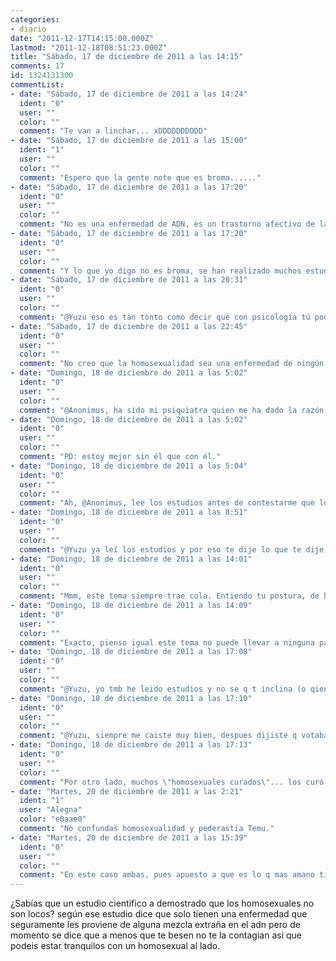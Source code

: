 ```yaml
---
categories:
- diario
date: "2011-12-17T14:15:00.000Z"
lastmod: "2011-12-18T08:51:23.000Z"
title: "Sábado, 17 de diciembre de 2011 a las 14:15"
comments: 17
id: 1324131300
commentList:
- date: "Sábado, 17 de diciembre de 2011 a las 14:24"
  ident: "0"
  user: ""
  color: ""
  comment: "Te van a linchar... xDDDDDDDDDD"
- date: "Sábado, 17 de diciembre de 2011 a las 15:00"
  ident: "1"
  user: ""
  color: ""
  comment: "Espero que la gente note que es broma......"
- date: "Sábado, 17 de diciembre de 2011 a las 17:20"
  ident: "0"
  user: ""
  color: ""
  comment: "No es una enfermedad de ADN, es un trastorno afectivo de la infancia."
- date: "Sábado, 17 de diciembre de 2011 a las 17:20"
  ident: "0"
  user: ""
  color: ""
  comment: "Y lo que yo digo no es broma, se han realizado muchos estudios y tiene cura psicológica."
- date: "Sábado, 17 de diciembre de 2011 a las 20:31"
  ident: "0"
  user: ""
  color: ""
  comment: "@Yuzu eso es tan tonto como decir que con psicología tú podrías dejar de amar a tu novio, piénsalo y me dices si crees que lo tuyo con tu novio tiene cura psicológica."
- date: "Sábado, 17 de diciembre de 2011 a las 22:45"
  ident: "0"
  user: ""
  color: ""
  comment: "No creo que la homosexualidad sea una enfermedad de ningún tipo."
- date: "Domingo, 18 de diciembre de 2011 a las 5:02"
  ident: "0"
  user: ""
  color: ""
  comment: "@Anonimus, ha sido mi psiquiatra quien me ha dado la razón para cortar con mi novio a pesar de quererle, porque no me conviene para mi salud mental. No sólo lo he pensado, sino que lo he llevado a cabo. Ahora contéstame de nuevo :("
- date: "Domingo, 18 de diciembre de 2011 a las 5:02"
  ident: "0"
  user: ""
  color: ""
  comment: "PD: estoy mejor sin él que con él."
- date: "Domingo, 18 de diciembre de 2011 a las 5:04"
  ident: "0"
  user: ""
  color: ""
  comment: "Ah, @Anonimus, lee los estudios antes de contestarme que lo que digo es absurdo, ¿ok? Gracias."
- date: "Domingo, 18 de diciembre de 2011 a las 8:51"
  ident: "0"
  user: ""
  color: ""
  comment: "@Yuzu ya leí los estudios y por eso te dije lo que te dije, no se si de verdad has dejado o no a tu novio por lo que te dijo tu psiquiatra o me estas vacilando, pero en cualquier caso no se puede dejar de amar a ciertas personas solo por psicologia, porque entonces tú y yo o cualquier otro hetero podría dejar de serlo con psicología, esos psicologos que dicen poder curar la homosexualidad son por ejemplo 20 contra 3000."
- date: "Domingo, 18 de diciembre de 2011 a las 14:01"
  ident: "0"
  user: ""
  color: ""
  comment: "Mmm, este tema siempre trae cola. Entiendo tu postura, de hecho es lo que pensaba yo antes. No quiero remover algo que no lleva a ninguna parte, son opiniones diferentes y ya está.  \n  \nDe todos modos, sea como sea, la homosexualidad lleva existiendo de siempre, hasta se dan casos en animales, y es algo que se debe ver natural, sin complejos. Tenga \"cura\" o no, si al homosexual le gusta su inclinación y no se siente mal por ello, perfecto. Es como si yo tengo un ojo de cada color, veo perfectamente, pero queda raro, y me dicen que puedo operarme para que ambos sean iguales. ¿Para qué ir al quirófano si yo estoy a gusto con mi diferencia? No hace mal a nadie..."
- date: "Domingo, 18 de diciembre de 2011 a las 14:09"
  ident: "0"
  user: ""
  color: ""
  comment: "Exacto, pienso igual este tema no puede llevar a ninguna parte y se de veras tuviese \'\'cura\'\' que lo pruebe quien quiera, por ejemplo(y esto es verdad) yo tengo en el labio una cicatriz desde que nací, me dijeron que me podía operar para quitármela, pero no quiero porque ya me he acostumbrado a ella y es una parte mas de mi cuerpo, pues con los homosexuales igual quien quiera bien y quien no también."
- date: "Domingo, 18 de diciembre de 2011 a las 17:08"
  ident: "0"
  user: ""
  color: ""
  comment: "@Yuzu, yo tmb he leido estudios y no se q t inclina (o qien) a pensar q tiene cura, xq como tu has dicho, existe en naturaleza, por lo q no se debe ver natural, sino q es natural, habiendo razas animales más \"homosexuales\" que \"heterosexuales\"... dime de q studios hablas, cuando sté en mi pc grande t puedo dejar yo caer un par de datos tmb."
- date: "Domingo, 18 de diciembre de 2011 a las 17:10"
  ident: "0"
  user: ""
  color: ""
  comment: "@Yuzu, siempre me caiste muy bien, despues dijiste q votabas al pp y, siendo consciente de lo q ello significa, y de las lágrimas y sangre q se han derramado para conseguir lo q hace años se lleva destruyendo y encima tú apoyes a un grupo más neoliberal q el q ya estaba en el poder, me qedé en shock. Despues dije, \"bah... pobre @yuzu, parece q stos dias sta triste\", y ahora veo esto y me vuelvo a qedar en shock xD...  q t ha pasado en italia?"
- date: "Domingo, 18 de diciembre de 2011 a las 17:13"
  ident: "0"
  user: ""
  color: ""
  comment: "Por otro lado, muchos \"homosexuales curados\"... los curó la iglesia y sus católicos psicólogos... y despues la gente se extraña de curas pedófilos con sus monaguillos, cuando no son más q gayers deprimidos y reprimidos con transtornos psicológicos, y no precisamente \"curados\"."
- date: "Martes, 20 de diciembre de 2011 a las 2:21"
  ident: "1"
  user: "Alegna"
  color: "e0aae0"
  comment: "No confundas homosexualidad y pederastia Temu."
- date: "Martes, 20 de diciembre de 2011 a las 15:39"
  ident: "0"
  user: ""
  color: ""
  comment: "En este caso ambas, pues apuesto a que es lo q mas amano tienen para deshinibirse tras la represión y transtornos que presentan esas personas... (en general, claro)"
---
```


¿Sabías que un estudio cientifico a demostrado que los homosexuales no son locos? según ese estudio dice que solo tienen una enfermedad que seguramente les proviene de alguna mezcla extraña en el adn pero de momento se dice que a menos que te besen no te la contagian asi que podeis estar tranquilos con un homosexual al lado.